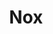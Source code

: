 ---
id: nox
parent: /wiki/racchette/
permalink: /wiki/racchette/nox/
image: /images/wiki/brands/nox.webp
title: Nox
brand: nox
marca: nox
description: Storica marca spagnolo di racchette ed abbigliamento sportivo, producono una serie di racchette in partnership con il World Padel Tour, creando la linea WPT. Inoltre sponsorizzano giocatori come Miguel Lamperti con i suoi famosissimi modelli ML annualmente rinnovati, Agustin Tapia con due versioni del modello AT e le Gemelle Atomiche con i modelli MP e MJ.
---